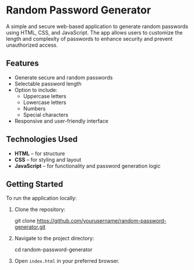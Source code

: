 # Random Password Generator

A simple and secure web-based application to generate random passwords using HTML, CSS, and JavaScript. The app allows users to customize the length and complexity of passwords to enhance security and prevent unauthorized access.

## Features

- Generate secure and random passwords
- Selectable password length
- Option to include:
  - Uppercase letters
  - Lowercase letters
  - Numbers
  - Special characters
- Responsive and user-friendly interface

## Technologies Used

- **HTML** – for structure
- **CSS** – for styling and layout
- **JavaScript** – for functionality and password generation logic

## Getting Started

To run the application locally:

1. Clone the repository:

   git clone https://github.com/yourusername/random-password-generator.git


2. Navigate to the project directory:

   cd random-password-generator
 
3. Open `index.html` in your preferred browser.




